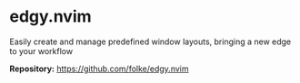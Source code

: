 # edgy.nvim

Easily create and manage predefined window layouts, bringing a new edge to your workflow

**Repository:** <https://github.com/folke/edgy.nvim>

<!-- vim: set ft=markdown: -->